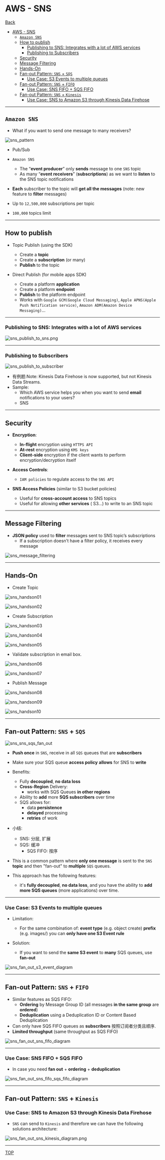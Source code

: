 # AWS - SNS

[Back](../index.md)

- [AWS - SNS](#aws---sns)
  - [`Amazon SNS`](#amazon-sns)
  - [How to publish](#how-to-publish)
    - [Publishing to SNS: Integrates with a lot of AWS services](#publishing-to-sns-integrates-with-a-lot-of-aws-services)
    - [Publishing to Subscribers](#publishing-to-subscribers)
  - [Security](#security)
  - [Message Filtering](#message-filtering)
  - [Hands-On](#hands-on)
  - [Fan-out Pattern: `SNS` + `SQS`](#fan-out-pattern-sns--sqs)
    - [Use Case: S3 Events to multiple queues](#use-case-s3-events-to-multiple-queues)
  - [Fan-out Pattern: `SNS` + `FIFO`](#fan-out-pattern-sns--fifo)
    - [Use Case: SNS FIFO + SQS FIFO](#use-case-sns-fifo--sqs-fifo)
  - [Fan-out Pattern: `SNS` + `Kinesis`](#fan-out-pattern-sns--kinesis)
    - [Use Case: SNS to Amazon S3 through Kinesis Data Firehose](#use-case-sns-to-amazon-s3-through-kinesis-data-firehose)

---

## `Amazon SNS`

- What if you want to send one message to many receivers?

![sns_pattern](./pic/sns_pattern.png)

- Pub/Sub

- `Amazon SNS`
  - The “**event producer**” only **sends** message to one `SNS` topic
  - As many “**event receivers**” (**subscriptions**) as we want to **listen** to the SNS topic notifications
- **Each** subscriber to the topic will **get all the messages** (note: new feature to **filter** messages)
- Up to `12,500,000` subscriptions per topic
- `100,000` topics limit

---

## How to publish

- Topic Publish (using the SDK)

  - Create a **topic**
  - Create a **subscription** (or many)
  - **Publish** to the topic

- Direct Publish (for mobile apps SDK)
  - Create a platform **application**
  - Create a platform **endpoint**
  - **Publish** to the platform endpoint
  - Works with `Google GCM(Google Cloud Messaging)`, `Apple APNS(Apple Push Notification service)`, `Amazon ADM(Amazon Device Messaging)`…

---

### Publishing to SNS: Integrates with a lot of AWS services

![sns_publish_to_sns.png](./pic/sns_publish_to_sns.png)

---

### Publishing to Subscribers

![sns_publish_to_subscriber](./pic/sns_publish_to_subscriber.png)

- 有例题:Note: Kinesis Data Firehose is now supported, but not Kinesis Data Streams.
- Sample:
  - Which AWS service helps you when you want to send **email** notifications to your users?
  - SNS

---

## Security

- **Encryption**:

  - **In-flight** encryption using `HTTPS API`
  - **At-rest** encryption using `KMS keys`
  - **Client-side** encryption if the client wants to perform encryption/decryption itself

- **Access Controls**:

  - `IAM policies` to regulate access to the `SNS API`

- **SNS Access Policies** (similar to S3 bucket policies)
  - Useful for **cross-account access** to SNS topics
  - Useful for allowing **other services** ( S3…) to write to an SNS topic

---

## Message Filtering

- **JSON policy** used to **filter** messages sent to SNS topic’s subscriptions
  - If a subscription doesn’t have a filter policy, it receives every message

![sns_message_filtering](./pic/sns_message_filtering.png)

---

## Hands-On

- Create Topic

![sns_handson01](./pic/sns_handson01.png)

![sns_handson02](./pic/sns_handson02.png)

- Create Subscription

![sns_handson03](./pic/sns_handson03.png)

![sns_handson04](./pic/sns_handson04.png)

![sns_handson05](./pic/sns_handson05.png)

- Validate subscription in email box.

![sns_handson06](./pic/sns_handson06.png)

![sns_handson07](./pic/sns_handson07.png)

- Publish Message

![sns_handson08](./pic/sns_handson08.png)

![sns_handson09](./pic/sns_handson09.png)

![sns_handson10](./pic/sns_handson10.png)

---

## Fan-out Pattern: `SNS` + `SQS`

![sns_sns_sqs_fan_out](./pic/sns_sns_sqs_fan_out.png)

- **Push once** in `SNS`, receive in all `SQS` queues that are **subscribers**

- Make sure your SQS queue **access policy** **allows** for SNS to **write**

- Benefits:

  - Fully **decoupled**, **no data loss**
  - **Cross-Region** Delivery:
    - works with SQS Queues **in other regions**
  - Ability to **add** more **SQS subscribers** over time
  - SQS allows for:
    - data **persistence**
    - **delayed** processing
    - **retries** of work

- 小结:

  - SNS: 分层, 扩展
  - SQS: 缓冲
    - SQS FIFO: 按序

- This is a common pattern where **only one message** is sent to the `SNS` **topic** and then "fan-out" to **multiple** `SQS` queues.
- This approach has the following features:
  - it's **fully decoupled**, **no data loss**, and you have the ability to **add more SQS queues** (more applications) over time.

---

### Use Case: S3 Events to multiple queues

- Limitation:

  - For the same combination of: **event type** (e.g. object create) **prefix** (e.g. images/) you can **only have one S3 Event rule**

- Solution:
  - If you want to send the **same S3 event** to **many** SQS queues, use **fan-out**

![sns_fan_out_s3_event_diagram](./pic/sns_fan_out_s3_event_diagram.png)

---

## Fan-out Pattern: `SNS` + `FIFO`

- Similar features as SQS FIFO:
  - **Ordering** by Message Group ID (all messages **in the same group** are **ordered**)
  - **Deduplication** using a Deduplication ID or Content Based Deduplication
- Can only have SQS FIFO queues as **subscribers** 按照订阅者分类且顺序.
- **Limited throughput** (same throughput as SQS FIFO)

![sns_fan_out_sns_fifo_diagram](./pic/sns_fan_out_sns_fifo_diagram.png)

---

### Use Case: SNS FIFO + SQS FIFO

- In case you need **fan out** + **ordering** + **deduplication**

![sns_fan_out_sns_fifo_sqs_fifo_diagram](./pic/sns_fan_out_sns_fifo_sqs_fifo_diagram.png)

---

## Fan-out Pattern: `SNS` + `Kinesis`

### Use Case: SNS to Amazon S3 through Kinesis Data Firehose

- `SNS` can send to `Kinesis` and therefore we can have the following solutions architecture:

![sns_fan_out_sns_kinesis_diagram.png](./pic/sns_fan_out_sns_kinesis_diagram.png)

---

[TOP](#aws---sns)
